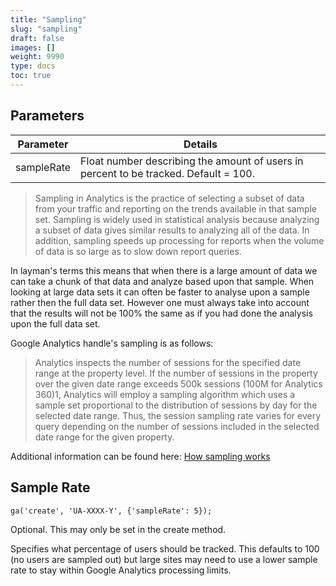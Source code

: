 ```yaml
---
title: "Sampling"
slug: "sampling"
draft: false
images: []
weight: 9990
type: docs
toc: true
---
```


## Parameters
|Parameter|Details|
|---------|-------|
|sampleRate|Float number describing the amount of users in percent to be tracked. Default = 100.


> Sampling in Analytics is the practice of selecting a subset of data
> from your traffic and reporting on the trends available in that sample
> set. Sampling is widely used in statistical analysis because analyzing
> a subset of data gives similar results to analyzing all of the data.
> In addition, sampling speeds up processing for reports when the volume
> of data is so large as to slow down report queries.

In layman's terms this means that when there is a large amount of data we can take a chunk of that data and analyze based upon that sample.   When looking at large data sets it can often be faster to analyse upon a sample rather then the full data set.  However one must always take into account that the results will not be 100% the same as if you had done the analysis upon the full data set.

Google Analytics handle's sampling is as follows:

> Analytics inspects the number of sessions for the specified date range
> at the property level. If the number of sessions in the property over
> the given date range exceeds 500k sessions (100M for Analytics 360)1,
> Analytics will employ a sampling algorithm which uses a sample set
> proportional to the distribution of sessions by day for the selected
> date range. Thus, the session sampling rate varies for every query
> depending on the number of sessions included in the selected date
> range for the given property.

Additional information can be found here:  [How sampling works][1]


  [1]: https://support.google.com/analytics/answer/2637192?hl=en

## Sample Rate
    ga('create', 'UA-XXXX-Y', {'sampleRate': 5});

Optional. This may only be set in the create method.

Specifies what percentage of users should be tracked. This defaults to 100 (no users are sampled out) but large sites may need to use a lower sample rate to stay within Google Analytics processing limits.

